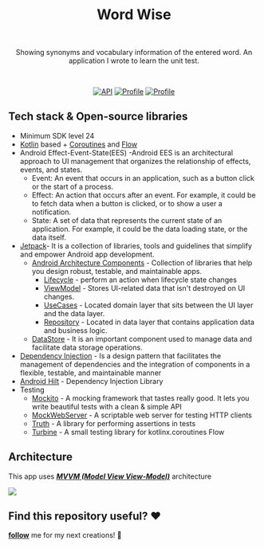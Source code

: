 <h1 align="center">Word Wise</h1></br>
<p align="center">  
Showing synonyms and vocabulary information of the entered word. An application I wrote to learn the unit test.
</p>
</br>

<p align="center">
 <a href="https://android-arsenal.com/api?level=21"><img alt="API" src="https://img.shields.io/badge/API-24%2B-brightgreen.svg?style=flat"/></a>
 <a href="https://github.com/BahadirKayis"><img alt="Profile" src="https://img.shields.io/badge/GitHub-BahadirKayis-1D267D"/></a> 
 <a href="https://www.linkedin.com/in/bahad%C4%B1r-kay%C4%B1%C5%9F-b27573228/"><img alt="Profile" src="https://img.shields.io/badge/LinkedIn-BahadirKayis-3795BD"/></a> 
</p>

## Tech stack & Open-source libraries
- Minimum SDK level 24
- [Kotlin](https://kotlinlang.org/) based + [Coroutines](https://github.com/Kotlin/kotlinx.coroutines) and [Flow](https://developer.android.com/kotlin/flow)
- Android Effect-Event-State(EES) -Android EES is an architectural approach to UI management that organizes the relationship of effects, events, and states.
   - Event: An event that occurs in an application, such as a button click or the start of a process.
   - Effect: An action that occurs after an event. For example, it could be to fetch data when a button is clicked, or to show a user a notification.
   - State: A set of data that represents the current state of an application. For example, it could be the data loading state, or the data itself.
- [Jetpack](https://developer.android.com/jetpack/getting-started)- It is a collection of libraries, tools and guidelines that simplify and empower Android app development.
  - [Android Architecture Components](https://developer.android.com/topic/libraries/architecture) - Collection of libraries that help you design robust, testable, and maintainable apps.
    - [Lifecycle](https://developer.android.com/topic/libraries/architecture/lifecycle) - perform an action when lifecycle state changes
    - [ViewModel](https://developer.android.com/topic/libraries/architecture/viewmodel) - Stores UI-related data that isn't destroyed on UI changes. 
    - [UseCases](https://developer.android.com/topic/architecture/domain-layer) - Located domain layer that sits between the UI layer and the data layer. 
    - [Repository](https://developer.android.com/topic/architecture/data-layer) - Located in data layer that contains application data and business logic.
  - [DataStore](https://developer.android.com/jetpack/androidx/releases/datastore) - It is an important component used to manage data and facilitate data storage operations.
- [Dependency Injection](https://developer.android.com/training/dependency-injection) - Is a design pattern that facilitates the management of dependencies and the integration of components in a flexible, testable, and maintainable manner
- [Android Hilt](https://developer.android.com/training/dependency-injection/hilt-android) - Dependency Injection Library
- Testing
  - [Mockito](https://site.mockito.org/) - A mocking framework that tastes really good. It lets you write beautiful tests with a clean & simple API
  - [MockWebServer](https://github.com/square/okhttp/tree/master/mockwebserver) - A scriptable web server for testing HTTP clients
  - [Truth](https://truth.dev/) - A library for performing assertions in tests
  - [Turbine](https://github.com/cashapp/turbine) - A small testing library for kotlinx.coroutines Flow

## Architecture
This app uses [***MVVM (Model View View-Model)***](https://developer.android.com/jetpack/docs/guide#recommended-app-arch) architecture

![](https://user-images.githubusercontent.com/21035435/69536839-9f4c8e80-0fa0-11ea-85ee-d7823e5a46b0.png)

## Find this repository useful? :heart:
__[follow](https://github.com/BahadirKayis)__ me for my next creations! 🤩
